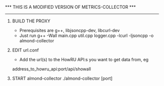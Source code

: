 *** THIS IS A MODIFIED VERSION OF METRICS-COLLECTOR ***
*******************************************************

1. BUILD THE PROXY
   - Prerequisites are g++, libjsoncpp-dev, libcurl-dev
   - Just run g++ -Wall main.cpp util.cpp logger.cpp -lcurl -ljsoncpp -o almond-collector

2. EDIT url.conf
   - Add the url(s) to the HowRU API:s you want to get data from, eg

   address_to_howru_api:port/api/showall

3. START almond-collector
   ./almond-collector [port]
